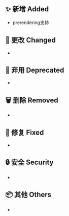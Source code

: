 ## ✨ 新增 Added

- prerendering支持

## 🔧 更改 Changed

-

## 🚨 弃用 Deprecated

-

## 🗑️ 删除 Removed

-

## 🐛 修复 Fixed

-

## 🔒 安全 Security

-

## 📦 其他 Others

-